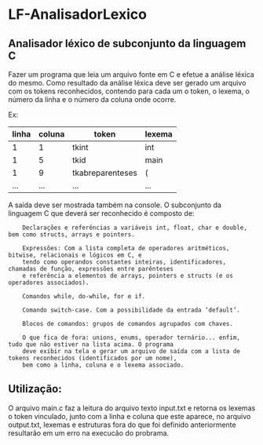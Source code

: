 # LF-AnalisadorLexico

## Analisador léxico de subconjunto da linguagem C 

Fazer um programa que leia um arquivo fonte em C e efetue a análise léxica do mesmo. Como resultado da análise léxica deve ser gerado um arquivo com os tokens reconhecidos, contendo para cada um o token, o lexema, o número da linha e o número da coluna onde ocorre.

Ex:

| linha | coluna | token            | lexema |
|-------|--------|------------------|--------|
| 1     | 1      | tkint            | int    |
| 1     | 5      | tkid             | main   |
| 1     | 9      | tkabreparenteses | (      |
| ...   | ...    | ...              | ...    |


A saída deve ser mostrada também na console.
O subconjunto da linguagem C que deverá ser reconhecido é composto de:

        Declarações e referências a variáveis int, float, char e double, bem como structs, arrays e pointers.

        Expressões: Com a lista completa de operadores aritméticos, bitwise, relacionais e lógicos em C, e 
        tendo como operandos constantes inteiras, identificadores, chamadas de função, expressões entre parênteses
        e referência a elementos de arrays, pointers e structs (e os operadores associados).

        Comandos while, do-while, for e if.

        Comando switch-case. Com a possibilidade da entrada ‘default’.

        Blocos de comandos: grupos de comandos agrupados com chaves.

        O que fica de fora: unions, enums, operador ternário... enfim, tudo que não estiver na lista acima. O programa
        deve exibir na tela e gerar um arquivo de saída com a lista de tokens reconhecidos (identificados por um nome),
        bem como a linha, coluna e o lexema associado.

## Utilização:

O arquivo main.c faz a leitura do arquivo texto input.txt e retorna os lexemas o token vinculado, junto com a linha e coluna que este aparece, no arquivo output.txt, lexemas e estruturas fora do que foi definido anteriormente resultarão em um erro na execucão do probrama.
